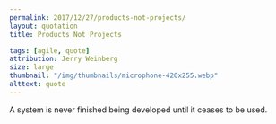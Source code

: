 ```yaml
---
permalink: 2017/12/27/products-not-projects/
layout: quotation
title: Products Not Projects

tags: [agile, quote]
attribution: Jerry Weinberg
size: large
thumbnail: "/img/thumbnails/microphone-420x255.webp"
alttext: quote
---
```


A system is never finished being developed until it ceases to be used.
